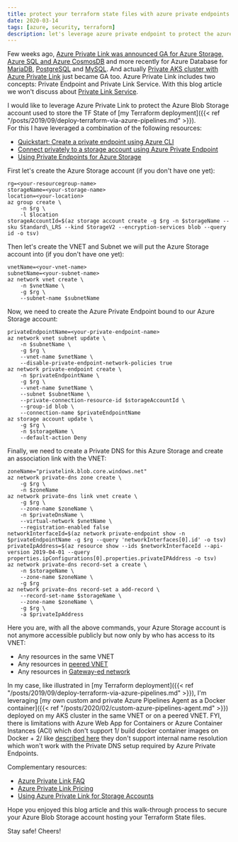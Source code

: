 ```yaml
---
title: protect your terraform state files with azure private endpoints for azure storage
date: 2020-03-14
tags: [azure, security, terraform]
description: let's leverage azure private endpoint to protect the azure blob storage account used to store the terraform state file
---
```

Few weeks ago, [Azure Private Link was announced GA for Azure Storage, Azure SQL and Azure CosmosDB](https://azure.microsoft.com/updates/azure-private-link-is-now-available) and more recently for Azure Database for [MariaDB](https://azure.microsoft.com/updates/aziure-private-link-for-azure-database-for-mariadb-is-now-generally-available/), [PostgreSQL](https://azure.microsoft.com/updates/private-link-for-azure-database-for-postgresql-single-server-is-now-available) and [MySQL](https://azure.microsoft.com/updates/azure-private-link-for-azure-database-for-mysql-is-now-available). And actually [Private AKS cluster with Azure Private Link](https://docs.microsoft.com/azure/aks/private-clusters) just became GA too.
Azure Private Link includes two concepts: Private Endpoint and Private Link Service. With this blog article we won't discuss about [Private Link Service](https://docs.microsoft.com/azure/private-link/private-link-service-overview).
  
I would like to leverage Azure Private Link to protect the Azure Blob Storage account used to store the TF State of [my Terraform deployment]({{< ref "/posts/2019/09/deploy-terraform-via-azure-pipelines.md" >}}).  
For this I have leveraged a combination of the following resources:  
- [Quickstart: Create a private endpoint using Azure CLI](https://docs.microsoft.com/azure/private-link/create-private-endpoint-cli)
- [Connect privately to a storage account using Azure Private Endpoint](https://docs.microsoft.com/azure/private-link/create-private-endpoint-storage-portal)
- [Using Private Endpoints for Azure Storage](https://docs.microsoft.com/azure/storage/common/storage-private-endpoints)

First let's create the Azure Storage account (if you don't have one yet):
```
rg=<your-resourcegroup-name>
storageName=<your-storage-name>
location=<your-location>
az group create \
    -n $rg \
    -l $location
storageAccountId=$(az storage account create -g $rg -n $storageName --sku Standard\_LRS --kind StorageV2 --encryption-services blob --query id -o tsv)
```

Then let's create the VNET and Subnet we will put the Azure Storage account into (if you don't have one yet):
```
vnetName=<your-vnet-name>
subnetName=<your-subnet-name>
az network vnet create \
    -n $vnetName \
    -g $rg \
    --subnet-name $subnetName
```

Now, we need to create the Azure Private Endpoint bound to our Azure Storage account:  
```
privateEndpointName=<your-private-endpoint-name>  
az network vnet subnet update \
    -n $subnetName \
    -g $rg \
    --vnet-name $vnetName \
    --disable-private-endpoint-network-policies true  
az network private-endpoint create \
    -n $privateEndpointName \
    -g $rg \
    --vnet-name $vnetName \
    --subnet $subnetName \
    --private-connection-resource-id $storageAccountId \
    --group-id blob \
    --connection-name $privateEndpointName  
az storage account update \
    -g $rg \
    -n $storageName \
    --default-action Deny  
```

Finally, we need to create a Private DNS for this Azure Storage and create an association link with the VNET:
```
zoneName="privatelink.blob.core.windows.net"
az network private-dns zone create \
    -g $rg \
    -n $zoneName
az network private-dns link vnet create \
    -g $rg \
    --zone-name $zoneName \
    -n $privateDnsName \
    --virtual-network $vnetName \
    --registration-enabled false
networkInterfaceId=$(az network private-endpoint show -n $privateEndpointName -g $rg --query 'networkInterfaces[0].id' -o tsv)
privateIpAddress=$(az resource show --ids $networkInterfaceId --api-version 2019-04-01 --query properties.ipConfigurations[0].properties.privateIPAddress -o tsv)
az network private-dns record-set a create \
    -n $storageName \
    --zone-name $zoneName \
    -g $rg
az network private-dns record-set a add-record \
    --record-set-name $storageName \
    --zone-name $zoneName \
    -g $rg \
    -a $privateIpAddress
```

Here you are, with all the above commands, your Azure Storage account is not anymore accessible publicly but now only by who has access to its VNET:  
- Any resources in the same VNET
- Any resources in [peered VNET](https://docs.microsoft.com/azure/virtual-network/virtual-network-peering-overview)
- Any resources in [Gateway-ed network](https://docs.microsoft.com/azure/expressroute/expressroute-about-virtual-network-gateways)

In my case, like illustrated in [my Terraform deployment]({{< ref "/posts/2019/09/deploy-terraform-via-azure-pipelines.md" >}}), I'm leveraging [my own custom and private Azure Pipelines Agent as a Docker container]({{< ref "/posts/2020/02/custom-azure-pipelines-agent.md" >}}) deployed on my AKS cluster in the same VNET or on a peered VNET. FYI, there is limitations with Azure Web App for Containers or Azure Container Instances (ACI) which don't support 1/ build docker container images on Docker + 2/ like [described here](https://docs.microsoft.com/azure/container-instances/container-instances-vnet#unsupported-networking-scenarios) they don't support internal name resolution which won't work with the Private DNS setup required by Azure Private Endpoints.

Complementary resources:
- [Azure Private Link FAQ](https://docs.microsoft.com/azure/private-link/private-link-faq)
- [Azure Private Link Pricing](https://azure.microsoft.com/pricing/details/private-link/)
- [Using Azure Private Link for Storage Accounts](https://stefanstranger.github.io/2019/11/03/UsingAzurePrivateLinkForStorageAccounts/)

Hope you enjoyed this blog article and this walk-through process to secure your Azure Blob Storage account hosting your Terraform State files.

Stay safe! Cheers!